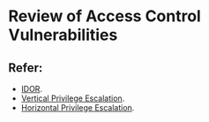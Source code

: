 # Review of Access Control Vulnerabilities

## Refer:

+ [IDOR]().
+ [Vertical Privilege Escalation]().
+ [Horizontal Privilege Escalation]().

